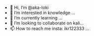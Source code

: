 - 👋 Hi, I’m @aka-loki
- 👀 I’m interested in knowledge ...
- 🌱 I’m currently learning ...
- 💞️ I’m looking to collaborate on kali...
- 📫 How to reach me insta: ikr122333 ...
